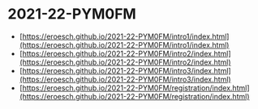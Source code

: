 # 2021-22-PYM0FM

* [https://eroesch.github.io/2021-22-PYM0FM/intro1/index.html](https://eroesch.github.io/2021-22-PYM0FM/intro1/index.html)
* [https://eroesch.github.io/2021-22-PYM0FM/intro2/index.html](https://eroesch.github.io/2021-22-PYM0FM/intro2/index.html)
* [https://eroesch.github.io/2021-22-PYM0FM/intro3/index.html](https://eroesch.github.io/2021-22-PYM0FM/intro3/index.html)
* [https://eroesch.github.io/2021-22-PYM0FM/registration/index.html](https://eroesch.github.io/2021-22-PYM0FM/registration/index.html)
